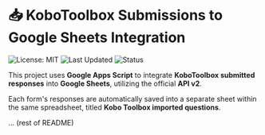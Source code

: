 
# 📥 KoboToolbox Submissions to Google Sheets Integration

![License: MIT](https://img.shields.io/badge/License-MIT-yellow.svg)
![Last Updated](https://img.shields.io/badge/last%20updated-July%202024-blue)
![Status](https://img.shields.io/badge/status-active-brightgreen)

This project uses **Google Apps Script** to integrate **KoboToolbox submitted responses** into **Google Sheets**, utilizing the official **API v2**.

Each form's responses are automatically saved into a separate sheet within the same spreadsheet, titled **Kobo Toolbox imported questions**.

... (rest of README)
